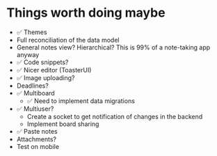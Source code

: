 # Things worth doing maybe

* ✅ Themes
* Full reconciliation of the data model
* General notes view? Hierarchical? This is 99% of a note-taking app anyway
* ✅ Code snippets?
* ✅ Nicer editor (ToasterUI)
* ✅ Image uploading?
* Deadlines?
* ✅ Multiboard
  * ✅ Need to implement data migrations
* ✅ Multiuser?
  * Create a socket to get notification of changes in the backend
  * Implement board sharing
* ✅ Paste notes
* Attachments?
* Test on mobile

